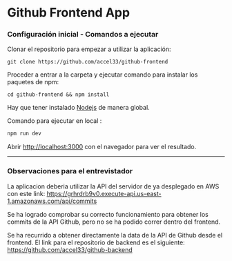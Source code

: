 # Github Frontend App

### Configuración inicial - Comandos a ejecutar

Clonar el repositorio para empezar a utilizar la aplicación:

```
git clone https://github.com/accel33/github-frontend
```

Proceder a entrar a la carpeta y ejecutar comando para instalar los paquetes de npm:

```
cd github-frontend && npm install
```

Hay que tener instalado [Nodejs](https://nodejs.org/en) de manera global.

Comando para ejecutar en local :

```bash
npm run dev
```

Abrir [http://localhost:3000](http://localhost:3000) con el navegador para ver el resultado.

---

### Observaciones para el entrevistador

La aplicacion deberia utilizar la API del servidor de ya desplegado en AWS con este link: https://grhrdrb9v0.execute-api.us-east-1.amazonaws.com/api/commits

Se ha logrado comprobar su correcto funcionamiento para obtener los commits de la API Github, pero no se ha podido correr dentro del frontend.

Se ha recurrido a obtener directamente la data de la API de Github desde el frontend. El link para el repositorio de backend es el siguiente: https://github.com/accel33/github-backend

